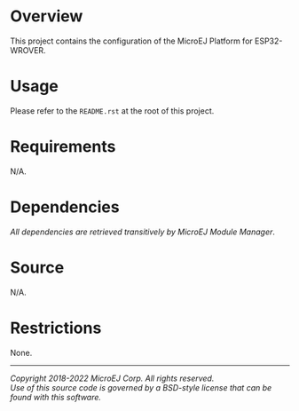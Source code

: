 # Overview

This project contains the configuration of the MicroEJ Platform for ESP32-WROVER.

# Usage

Please refer to the `README.rst` at the root of this project.

# Requirements

N/A.

# Dependencies

_All dependencies are retrieved transitively by MicroEJ Module Manager_.

# Source

N/A.

# Restrictions

None.

---

_Copyright 2018-2022 MicroEJ Corp. All rights reserved._  
_Use of this source code is governed by a BSD-style license that can be found with this software._
